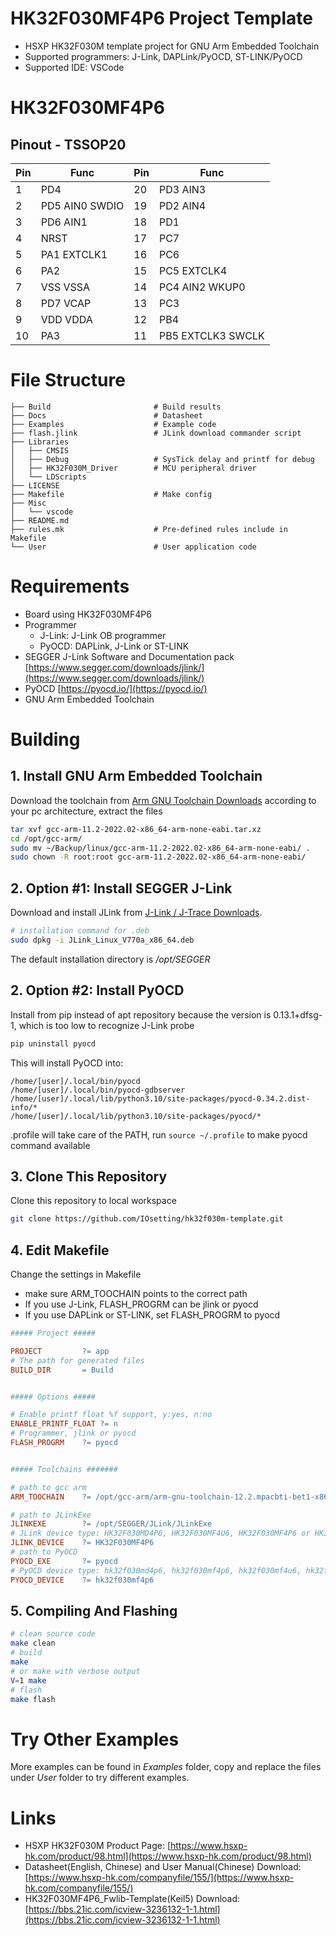 # HK32F030MF4P6 Project Template 

* HSXP HK32F030M template project for GNU Arm Embedded Toolchain
* Supported programmers: J-Link, DAPLink/PyOCD, ST-LINK/PyOCD
* Supported IDE: VSCode

# HK32F030MF4P6

## Pinout - TSSOP20

| Pin | Func          | Pin | Func             |
| -- | -------------- | -- | ----------------- |
| 1  | PD4            | 20 | PD3 AIN3          |  
| 2  | PD5 AIN0 SWDIO | 19 | PD2 AIN4          |  
| 3  | PD6 AIN1       | 18 | PD1               |  
| 4  | NRST           | 17 | PC7               |  
| 5  | PA1 EXTCLK1    | 16 | PC6               |  
| 6  | PA2            | 15 | PC5 EXTCLK4       |  
| 7  | VSS VSSA       | 14 | PC4 AIN2 WKUP0    |  
| 8  | PD7 VCAP       | 13 | PC3               |  
| 9  | VDD VDDA       | 12 | PB4               |  
| 10 | PA3            | 11 | PB5 EXTCLK3 SWCLK |  

# File Structure

```
├── Build                       # Build results
├── Docs                        # Datasheet
├── Examples                    # Example code
├── flash.jlink                 # JLink download commander script
├── Libraries
│   ├── CMSIS
│   ├── Debug                   # SysTick delay and printf for debug
│   ├── HK32F030M_Driver        # MCU peripheral driver
│   └── LDScripts
├── LICENSE
├── Makefile                    # Make config
├── Misc
│   └── vscode
├── README.md
├── rules.mk                    # Pre-defined rules include in Makefile 
└── User                        # User application code
```

# Requirements

* Board using HK32F030MF4P6
* Programmer
  * J-Link: J-Link OB programmer
  * PyOCD: DAPLink, J-Link or ST-LINK
* SEGGER J-Link Software and Documentation pack [https://www.segger.com/downloads/jlink/](https://www.segger.com/downloads/jlink/)
* PyOCD [https://pyocd.io/](https://pyocd.io/)
* GNU Arm Embedded Toolchain

# Building

## 1. Install GNU Arm Embedded Toolchain

Download the toolchain from [Arm GNU Toolchain Downloads](https://developer.arm.com/downloads/-/arm-gnu-toolchain-downloads) according to your pc architecture, extract the files

```bash
tar xvf gcc-arm-11.2-2022.02-x86_64-arm-none-eabi.tar.xz
cd /opt/gcc-arm/
sudo mv ~/Backup/linux/gcc-arm-11.2-2022.02-x86_64-arm-none-eabi/ .
sudo chown -R root:root gcc-arm-11.2-2022.02-x86_64-arm-none-eabi/
```
## 2. Option #1: Install SEGGER J-Link

Download and install JLink from [J-Link / J-Trace Downloads](https://www.segger.com/downloads/jlink/).

```bash
# installation command for .deb
sudo dpkg -i JLink_Linux_V770a_x86_64.deb
```
The default installation directory is */opt/SEGGER*

## 2. Option #2: Install PyOCD

Install from pip instead of apt repository because the version is 0.13.1+dfsg-1, which is too low to recognize J-Link probe

```bash
pip uninstall pyocd
```
This will install PyOCD into:
```
/home/[user]/.local/bin/pyocd
/home/[user]/.local/bin/pyocd-gdbserver
/home/[user]/.local/lib/python3.10/site-packages/pyocd-0.34.2.dist-info/*
/home/[user]/.local/lib/python3.10/site-packages/pyocd/*
```
.profile will take care of the PATH, run `source ~/.profile` to make pyocd command available

## 3. Clone This Repository

Clone this repository to local workspace
```bash
git clone https://github.com/IOsetting/hk32f030m-template.git
```

## 4. Edit Makefile

Change the settings in Makefile
* make sure ARM_TOOCHAIN points to the correct path
* If you use J-Link, FLASH_PROGRM can be jlink or pyocd
* If you use DAPLink or ST-LINK, set FLASH_PROGRM to pyocd

```makefile
##### Project #####

PROJECT 		?= app
# The path for generated files
BUILD_DIR 		= Build


##### Options #####

# Enable printf float %f support, y:yes, n:no
ENABLE_PRINTF_FLOAT	?= n
# Programmer, jlink or pyocd
FLASH_PROGRM	?= pyocd


##### Toolchains #######

# path to gcc arm
ARM_TOOCHAIN 	?= /opt/gcc-arm/arm-gnu-toolchain-12.2.mpacbti-bet1-x86_64-arm-none-eabi/bin

# path to JLinkExe
JLINKEXE		?= /opt/SEGGER/JLink/JLinkExe
# JLink device type: HK32F030MD4P6, HK32F030MF4U6, HK32F030MF4P6 or HK32F030MJ4M6
JLINK_DEVICE	?= HK32F030MF4P6
# path to PyOCD
PYOCD_EXE		?= pyocd
# PyOCD device type: hk32f030md4p6, hk32f030mf4p6, hk32f030mf4u6, hk32f030mj4m6
PYOCD_DEVICE	?= hk32f030mf4p6
```

## 5. Compiling And Flashing

```bash
# clean source code
make clean
# build
make
# or make with verbose output
V=1 make
# flash
make flash
```

# Try Other Examples

More examples can be found in *Examples* folder, copy and replace the files under *User* folder to try different examples.

# Links

* HSXP HK32F030M Product Page: [https://www.hsxp-hk.com/product/98.html](https://www.hsxp-hk.com/product/98.html)
* Datasheet(English, Chinese) and User Manual(Chinese) Download: [https://www.hsxp-hk.com/companyfile/155/](https://www.hsxp-hk.com/companyfile/155/)
* HK32F030MF4P6_Fwlib-Template(Keil5) Download: [https://bbs.21ic.com/icview-3236132-1-1.html](https://bbs.21ic.com/icview-3236132-1-1.html)
